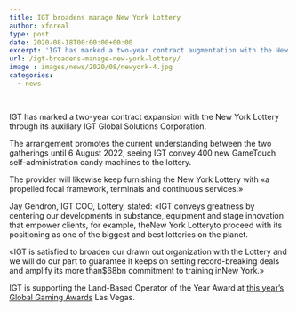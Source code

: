 ```yaml
---
title: IGT broadens manage New York Lottery
author: xforeal 
type: post
date: 2020-08-18T00:00:00+00:00
excerpt: 'IGT has marked a two-year contract augmentation with the New York Lottery through its auxiliary IGT Global Solutions Corporation '
url: /igt-broadens-manage-new-york-lottery/
image : images/news/2020/08/newyork-4.jpg
categories:
  - news

---
```

IGT has marked a two-year contract expansion with the New York Lottery through its auxiliary IGT Global Solutions Corporation. 

The arrangement promotes the current understanding between the two gatherings until 6 August 2022, seeing IGT convey 400 new GameTouch self-administration candy machines to the lottery. 

The provider will likewise keep furnishing the New York Lottery with &#171;a propelled focal framework, terminals and continuous services.&#187; 

<div class="PRN_ImbeddedAssetReference" id="DivAssetPlaceHolder1">
  <p>
    Jay Gendron, IGT COO, Lottery, stated: &#171;IGT conveys greatness by centering our developments in substance, equipment and stage innovation that empower clients, for example, theNew York Lotteryto proceed with its positioning as one of the biggest and best lotteries on the planet.
  </p>
  
  <p>
    &#171;IGT is satisfied to broaden our drawn out organization with the Lottery and we will do our part to guarantee it keeps on setting record-breaking deals and amplify its more than$68bn commitment to training inNew York.&#187;
  </p>
</div>

IGT is supporting the Land-Based Operator of the Year Award at [this year&#8217;s Global Gaming Awards][1] Las Vegas.

 [1]: #